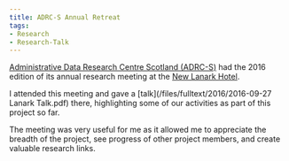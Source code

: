 ```yaml
---
title: ADRC-S Annual Retreat
tags:
- Research
- Research-Talk
---
```


[Administrative Data Research Centre Scotland (ADRC-S)](https://adrn.ac.uk/about/research-centre-scotland) had the 2016 edition of its annual research meeting at the [New Lanark Hotel](http://www.newlanarkhotel.co.uk/).

I attended this meeting and gave a [talk](/files/fulltext/2016/2016-09-27 Lanark Talk.pdf) there, highlighting some of our activities as part of this project so far.

The meeting was very useful for me as it allowed me to
appreciate the breadth of the project,
see progress of other project members,
and create valuable research links.
